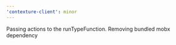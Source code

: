 ```yaml
---
'contexture-client': minor
---
```


Passing actions to the runTypeFunction. Removing bundled mobx dependency

